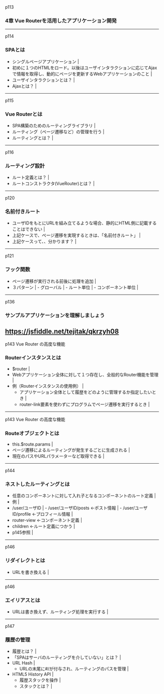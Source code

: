 p113
### 4章 Vue Routerを活用したアプリケーション開発
---
p114
### SPAとは
  - シングルページアプリケーション    | 
  - 初めに１つのHTMLをロード。以後はユーザインタラクションに応じてAjaxで情報を取得し、動的にページを更新するWebアプリケーションのこと    | 
  - ユーザインタラクションとは？    | 
  - Ajaxとは？    | 
---
p115
### Vue Routerとは
  - SPA構築のためのルーティングライブラリ    | 
  - ルーティング（ページ遷移など）の管理を行う    | 
  - ルーティングとは？    | 
---
p116
### ルーティング設計
  - ルート定義とは？    | 
  - ルートコンストラクタ(VueRouter)とは？    | 
---
p120
### 名前付きルート
  - ユーザIDをもとにURLを組み立てるような場合、静的にHTML側に記載することはできない    | 
  - 上記ケースで、ページ遷移を実現するときは、「名前付きルート」    | 
  - 上記ケースって、、分かります？    | 
---
p121
### フック関数
  -  ページ遷移が実行される前後に処理を追加    | 
  -  ３パターン   | 
    -  グローバル   | 
    -  ルート単位   | 
    -  コンポーネント単位   | 
---
p136
### サンプルアプリケーションを理解しましょう
https://jsfiddle.net/tejitak/qkrzyh08
---
p143 Vue Router の高度な機能
### Routerインスタンスとは
  - $router   | 
  - Webアプリケーション全体に対して１つ存在し、全般的なRouter機能を管理    | 
  - 例（Routerインスタンスの使用例）   | 
    -  アプリケーション全体として履歴をどのように管理するか指定したいとき   | 
    -  router-link要素を使わずにプログラムでページ遷移を実行するとき   | 
---
p143 Vue Router の高度な機能
### Routeオブジェクトとは
  - this.$route.params   | 
  - ページ遷移によるルーティングが発生するごとに生成される    | 
  - 現在のパスやURLパラメーターなど取得できる    | 
---
p144
### ネストしたルーティングとは
  - 任意のコンポーネントに対して入れ子となるコンポーネントのルート定義   | 
  - 例   | 
  -  /user/ユーザID   | 
    -  /user/ユーザID/posts    ←ポスト情報  | 
    -  /user/ユーザID/profile  ←プロフィール情報   | 
  - router-view    ←コンポーネント定義  | 
  - children       ←ルート定義につかう  | 
  - p145参照  | 
---
p146
### リダイレクトとは
  - URLを書き換える   | 
---
p146
### エイリアスとは
  - URLは書き換えず、ルーティング処理を実行する   | 
---
p147
### 履歴の管理
  -  履歴とは？  | 
  -  「SPAはサーバのルーティングを介していない」とは？  | 
  - URL Hash   | 
    - URLの末尾に#/が付与され、ルーティングのパスを管理   | 
  - HTML5 History API   | 
    - 履歴スタックを操作   | 
    - スタックとは？   | 
